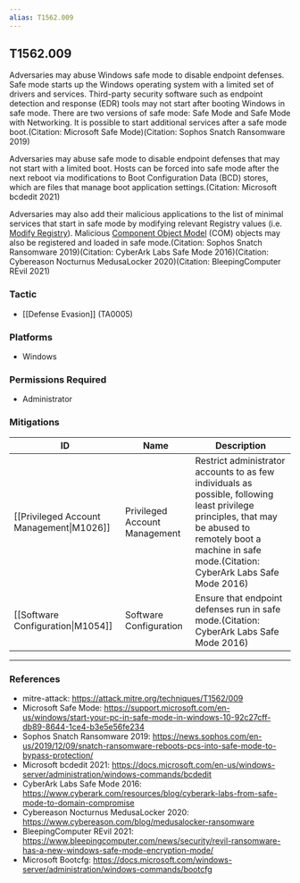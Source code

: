 ```yaml
---
alias: T1562.009
---
```


## T1562.009

Adversaries may abuse Windows safe mode to disable endpoint defenses. Safe mode starts up the Windows operating system with a limited set of drivers and services. Third-party security software such as endpoint detection and response (EDR) tools may not start after booting Windows in safe mode. There are two versions of safe mode: Safe Mode and Safe Mode with Networking. It is possible to start additional services after a safe mode boot.(Citation: Microsoft Safe Mode)(Citation: Sophos Snatch Ransomware 2019)

Adversaries may abuse safe mode to disable endpoint defenses that may not start with a limited boot. Hosts can be forced into safe mode after the next reboot via modifications to Boot Configuration Data (BCD) stores, which are files that manage boot application settings.(Citation: Microsoft bcdedit 2021)

Adversaries may also add their malicious applications to the list of minimal services that start in safe mode by modifying relevant Registry values (i.e. [Modify Registry](https://attack.mitre.org/techniques/T1112)). Malicious [Component Object Model](https://attack.mitre.org/techniques/T1559/001) (COM) objects may also be registered and loaded in safe mode.(Citation: Sophos Snatch Ransomware 2019)(Citation: CyberArk Labs Safe Mode 2016)(Citation: Cybereason Nocturnus MedusaLocker 2020)(Citation: BleepingComputer REvil 2021)


### Tactic
- [[Defense Evasion]] (TA0005)

### Platforms
- Windows

### Permissions Required
- Administrator

### Mitigations

| ID | Name | Description |
| --- | --- | --- |
| [[Privileged Account Management\|M1026]] | Privileged Account Management | Restrict administrator accounts to as few individuals as possible, following least privilege principles, that may be abused to remotely boot a machine in safe mode.(Citation: CyberArk Labs Safe Mode 2016) |
| [[Software Configuration\|M1054]] | Software Configuration | Ensure that endpoint defenses run in safe mode.(Citation: CyberArk Labs Safe Mode 2016) |


---
### References

- mitre-attack: https://attack.mitre.org/techniques/T1562/009
- Microsoft Safe Mode: https://support.microsoft.com/en-us/windows/start-your-pc-in-safe-mode-in-windows-10-92c27cff-db89-8644-1ce4-b3e5e56fe234
- Sophos Snatch Ransomware 2019: https://news.sophos.com/en-us/2019/12/09/snatch-ransomware-reboots-pcs-into-safe-mode-to-bypass-protection/
- Microsoft bcdedit 2021: https://docs.microsoft.com/en-us/windows-server/administration/windows-commands/bcdedit
- CyberArk Labs Safe Mode 2016: https://www.cyberark.com/resources/blog/cyberark-labs-from-safe-mode-to-domain-compromise
- Cybereason Nocturnus MedusaLocker 2020: https://www.cybereason.com/blog/medusalocker-ransomware
- BleepingComputer REvil 2021: https://www.bleepingcomputer.com/news/security/revil-ransomware-has-a-new-windows-safe-mode-encryption-mode/
- Microsoft Bootcfg: https://docs.microsoft.com/windows-server/administration/windows-commands/bootcfg
